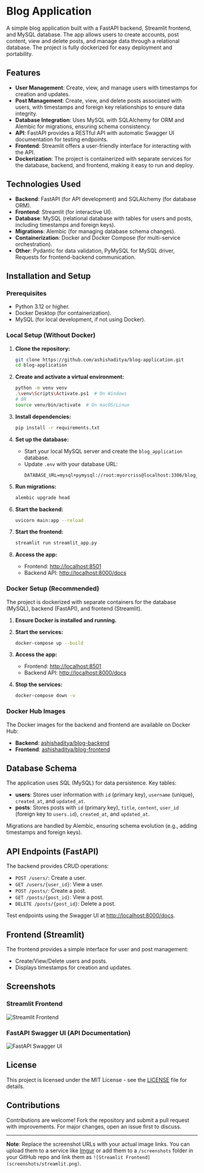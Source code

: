 # Blog Application

A simple blog application built with a FastAPI backend, Streamlit frontend, and MySQL database. The app allows users to create accounts, post content, view and delete posts, and manage data through a relational database. The project is fully dockerized for easy deployment and portability.

## Features

- **User Management**: Create, view, and manage users with timestamps for creation and updates.
- **Post Management**: Create, view, and delete posts associated with users, with timestamps and foreign key relationships to ensure data integrity.
- **Database Integration**: Uses MySQL with SQLAlchemy for ORM and Alembic for migrations, ensuring schema consistency.
- **API**: FastAPI provides a RESTful API with automatic Swagger UI documentation for testing endpoints.
- **Frontend**: Streamlit offers a user-friendly interface for interacting with the API.
- **Dockerization**: The project is containerized with separate services for the database, backend, and frontend, making it easy to run and deploy.

## Technologies Used

- **Backend**: FastAPI (for API development) and SQLAlchemy (for database ORM).
- **Frontend**: Streamlit (for interactive UI).
- **Database**: MySQL (relational database with tables for users and posts, including timestamps and foreign keys).
- **Migrations**: Alembic (for managing database schema changes).
- **Containerization**: Docker and Docker Compose (for multi-service orchestration).
- **Other**: Pydantic for data validation, PyMySQL for MySQL driver, Requests for frontend-backend communication.

## Installation and Setup

### Prerequisites

- Python 3.12 or higher.
- Docker Desktop (for containerization).
- MySQL (for local development, if not using Docker).

### Local Setup (Without Docker)

1. **Clone the repository:**
   ```bash
   git clone https://github.com/ashishaditya/blog-application.git
   cd blog-application
   ```

2. **Create and activate a virtual environment:**
   ```bash
   python -m venv venv
   .\venv\Scripts\Activate.ps1  # On Windows
   # OR
   source venv/bin/activate  # On macOS/Linux
   ```

3. **Install dependencies:**
   ```bash
   pip install -r requirements.txt
   ```

4. **Set up the database:**
   - Start your local MySQL server and create the `blog_application` database.
   - Update `.env` with your database URL:
     ```
     DATABASE_URL=mysql+pymysql://root:myorcriss@localhost:3306/blog_application
     ```

5. **Run migrations:**
   ```bash
   alembic upgrade head
   ```

6. **Start the backend:**
   ```bash
   uvicorn main:app --reload
   ```

7. **Start the frontend:**
   ```bash
   streamlit run streamlit_app.py
   ```

8. **Access the app:**
   - Frontend: [http://localhost:8501](http://localhost:8501)
   - Backend API: [http://localhost:8000/docs](http://localhost:8000/docs)

### Docker Setup (Recommended)

The project is dockerized with separate containers for the database (MySQL), backend (FastAPI), and frontend (Streamlit).

1. **Ensure Docker is installed and running.**

2. **Start the services:**
   ```bash
   docker-compose up --build
   ```

3. **Access the app:**
   - Frontend: [http://localhost:8501](http://localhost:8501)
   - Backend API: [http://localhost:8000/docs](http://localhost:8000/docs)

4. **Stop the services:**
   ```bash
   docker-compose down -v
   ```

### Docker Hub Images

The Docker images for the backend and frontend are available on Docker Hub:

- **Backend**: [ashishaditya/blog-backend](https://hub.docker.com/r/ashishaditya/blog-backend)
- **Frontend**: [ashishaditya/blog-frontend](https://hub.docker.com/r/ashishaditya/blog-frontend)

## Database Schema

The application uses SQL (MySQL) for data persistence. Key tables:

- **users**: Stores user information with `id` (primary key), `username` (unique), `created_at`, and `updated_at`.
- **posts**: Stores posts with `id` (primary key), `title`, `content`, `user_id` (foreign key to `users.id`), `created_at`, and `updated_at`.

Migrations are handled by Alembic, ensuring schema evolution (e.g., adding timestamps and foreign keys).

## API Endpoints (FastAPI)

The backend provides CRUD operations:

- `POST /users/`: Create a user.
- `GET /users/{user_id}`: View a user.
- `POST /posts/`: Create a post.
- `GET /posts/{post_id}`: View a post.
- `DELETE /posts/{post_id}`: Delete a post.

Test endpoints using the Swagger UI at [http://localhost:8000/docs](http://localhost:8000/docs).

## Frontend (Streamlit)

The frontend provides a simple interface for user and post management:

- Create/View/Delete users and posts.
- Displays timestamps for creation and updates.

## Screenshots

### Streamlit Frontend
![Streamlit Frontend](https://i.imgur.com/YourImageLinkHere.png)

### FastAPI Swagger UI (API Documentation)
![FastAPI Swagger UI](https://i.imgur.com/YourSwaggerImageLinkHere.png)

## License

This project is licensed under the MIT License - see the [LICENSE](LICENSE) file for details.

## Contributions

Contributions are welcome! Fork the repository and submit a pull request with improvements. For major changes, open an issue first to discuss.

---

**Note**: Replace the screenshot URLs with your actual image links. You can upload them to a service like [Imgur](https://imgur.com/) or add them to a `/screenshots` folder in your GitHub repo and link them as `![Streamlit Frontend](screenshots/streamlit.png)`.
